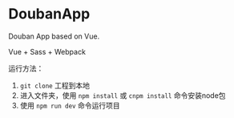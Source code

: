 # DoubanApp
Douban App based on Vue.

Vue + Sass + Webpack

运行方法：
1. `git clone` 工程到本地
2. 进入文件夹，使用 `npm install` 或 `cnpm install` 命令安装node包
3. 使用 `npm run dev` 命令运行项目